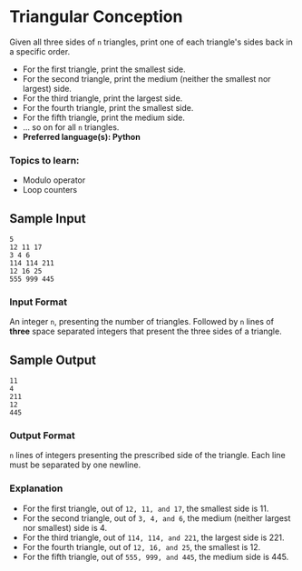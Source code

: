 # Triangular Conception
Given all three sides of `n` triangles, print one of each triangle's sides back in a specific order.
- For the first triangle, print the smallest side.
- For the second triangle, print the medium (neither the smallest nor largest) side.
- For the third triangle, print the largest side.
- For the fourth triangle, print the smallest side.
- For the fifth triangle, print the medium side.
- ... so on for all `n` triangles.
- **Preferred language(s): Python**

### Topics to learn:
- Modulo operator
- Loop counters

## Sample Input
```
5
12 11 17
3 4 6
114 114 211
12 16 25
555 999 445
```

### Input Format
An integer `n`, presenting the number of triangles.
Followed by `n` lines of **three** space separated integers that present the three sides of a triangle.

## Sample Output
```
11
4
211
12
445
```

### Output Format
`n` lines of integers presenting the prescribed side of the triangle. Each line must be separated by one newline.

### Explanation
- For the first triangle, out of `12, 11, and 17`, the smallest side is 11.
- For the second triangle, out of `3, 4, and 6`, the medium (neither largest nor smallest) side is 4.
- For the third triangle, out of `114, 114, and 221`, the largest side is 221.
- For the fourth triangle, out of `12, 16, and 25`, the smallest is 12.
- For the fifth triangle, out of `555, 999, and 445`, the medium side is 445.
